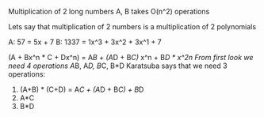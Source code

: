 Multiplication of 2 long numbers A, B takes O(n^2) operations

Lets say that multiplication of 2 numbers is a multiplication of 2 polynomials

A: 57 = 5x + 7 
B: 1337 = 1x^3 + 3x^2 + 3x^1 + 7

(A + Bx^n * C + Dx^n) = A*B + (A*D + B*C)* x^n + B*D * x^2n
From first look we need 4 operations A*B, A*D, B*C, B*D
Karatsuba says that we need 3 operations:
1. (A+B) * (C+D) = A*C + (A*D + B*C) + B*D
1. A*C
1. B*D